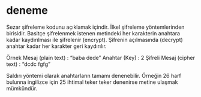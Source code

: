# deneme
Sezar şifreleme kodunu açıklamak içindir.
İlkel şifreleme yöntemlerinden birisidir. Basitçe şifrelenmek istenen metindeki her karakterin anahtara kadar kaydırılması ile şifrelenir (encrypt). Şifrenin açılmasında (decrypt) anahtar kadar her karakter geri kaydırılır.

Örnek Mesaj (plain text) : “baba dede”
Anahtar (Key) : 2
Şifreli Mesaj (cipher text) : “dcdc fgfg”

Saldırı yöntemi olarak anahtarların tamamı denenebilir. Örneğin 26 harf bulunna ingilizce için 25 ihtimal teker teker denenirse metine ulaşmak mümkündür.